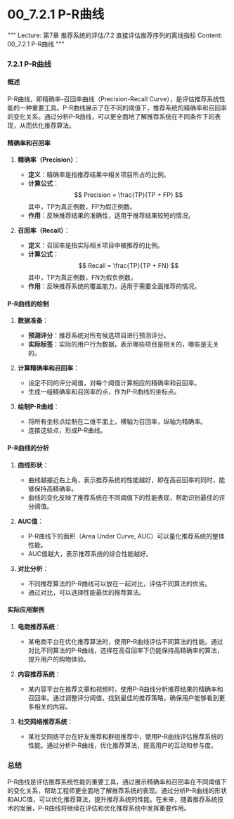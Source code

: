# 00_7.2.1 P-R曲线

"""
Lecture: 第7章 推荐系统的评估/7.2 直接评估推荐序列的离线指标
Content: 00_7.2.1 P-R曲线
"""

### 7.2.1 P-R曲线

#### 概述
P-R曲线，即精确率-召回率曲线（Precision-Recall Curve），是评估推荐系统性能的一种重要工具。P-R曲线展示了在不同的阈值下，推荐系统的精确率和召回率的变化关系。通过分析P-R曲线，可以更全面地了解推荐系统在不同条件下的表现，从而优化推荐算法。

#### 精确率和召回率

1. **精确率（Precision）**：
   - **定义**：精确率是指推荐结果中相关项目所占的比例。
   - **计算公式**：
     $$
     Precision = \frac{TP}{TP + FP}
     $$
     其中，TP为真正例数，FP为假正例数。
   - **作用**：反映推荐结果的准确性，适用于推荐结果较短的情况。

2. **召回率（Recall）**：
   - **定义**：召回率是指实际相关项目中被推荐的比例。
   - **计算公式**：
     $$
     Recall = \frac{TP}{TP + FN}
     $$
     其中，TP为真正例数，FN为假负例数。
   - **作用**：反映推荐系统的覆盖能力，适用于需要全面推荐的情况。

#### P-R曲线的绘制

1. **数据准备**：
   - **预测评分**：推荐系统对所有候选项目进行预测评分。
   - **实际标签**：实际的用户行为数据，表示哪些项目是相关的，哪些是无关的。

2. **计算精确率和召回率**：
   - 设定不同的评分阈值，对每个阈值计算相应的精确率和召回率。
   - 生成一组精确率和召回率的点，作为P-R曲线的坐标点。

3. **绘制P-R曲线**：
   - 将所有坐标点绘制在二维平面上，横轴为召回率，纵轴为精确率。
   - 连接这些点，形成P-R曲线。

#### P-R曲线的分析

1. **曲线形状**：
   - 曲线越接近右上角，表示推荐系统的性能越好，即在高召回率的同时，能够保持高精确率。
   - 曲线的变化反映了推荐系统在不同阈值下的性能表现，帮助识别最佳的评分阈值。

2. **AUC值**：
   - P-R曲线下的面积（Area Under Curve, AUC）可以量化推荐系统的整体性能。
   - AUC值越大，表示推荐系统的综合性能越好。

3. **对比分析**：
   - 不同推荐算法的P-R曲线可以放在一起对比，评估不同算法的优劣。
   - 通过对比，可以选择性能最优的推荐算法。

#### 实际应用案例

1. **电商推荐系统**：
   - 某电商平台在优化推荐算法时，使用P-R曲线评估不同算法的性能。通过对比不同算法的P-R曲线，选择在高召回率下仍能保持高精确率的算法，提升用户的购物体验。

2. **内容推荐系统**：
   - 某内容平台在推荐文章和视频时，使用P-R曲线分析推荐结果的精确率和召回率。通过调整评分阈值，找到最佳的推荐策略，确保用户能够看到更多相关的内容。

3. **社交网络推荐系统**：
   - 某社交网络平台在好友推荐和群组推荐中，使用P-R曲线评估推荐系统的性能。通过分析P-R曲线，优化推荐算法，提高用户的互动和参与度。

### 总结

P-R曲线是评估推荐系统性能的重要工具，通过展示精确率和召回率在不同阈值下的变化关系，帮助工程师更全面地了解推荐系统的表现。通过分析P-R曲线的形状和AUC值，可以优化推荐算法，提升推荐系统的性能。在未来，随着推荐系统技术的发展，P-R曲线将继续在评估和优化推荐系统中发挥重要作用。